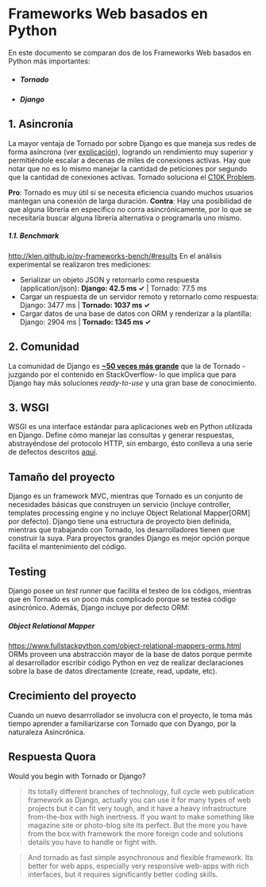 # Frameworks Web basados en Python

En este documento se comparan dos de los Frameworks Web basados en Python más importantes:
  - ##### Tornado
  - ##### Django

## 1. Asincronía

La mayor ventaja de Tornado por sobre Django es que maneja sus redes de forma asíncrona (ver [explicación](https://msdn.microsoft.com/en-us/library/windows/desktop/aa365683(v=vs.85).aspx)), logrando un rendimiento muy superior y permitiéndole escalar a decenas de miles de conexiones activas. Hay que notar que no es lo mismo manejar la cantidad de peticiones por segundo que la cantidad de conexiones activas. Tornado soluciona el [C10K Problem](https://en.wikipedia.org/wiki/C10k_problem).

**Pro**: Tornado es muy útil si se necesita eficiencia cuando muchos usuarios mantegan una conexión de larga duración.
**Contra**: Hay una posibilidad de que alguna librería en específico no corra asincrónicamente, por lo que se necesitaría buscar alguna librería alternativa o programarla uno mismo.
##### 1.1. Benchmark
http://klen.github.io/py-frameworks-bench/#results
En el análisis experimental se realizaron tres mediciones:
- Serializar un objeto JSON y retornarlo como respuesta (application/json):
    **Django: 42.5 ms  ✓** | Tornado: 77.5 ms
- Cargar un respuesta de un servidor remoto y retornarlo como respuesta:
    Django: 3477 ms | **Tornado: 1037 ms  ✓**
- Cargar datos de una base de datos con ORM y renderizar a la plantilla:
    Django: 2904 ms | **Tornado: 1345 ms  ✓**
## 2. Comunidad
La comunidad de Django es [**~50 veces más grande**](https://stackshare.io/stackups/django-vs-tornado) que la de Tornado -juzgando por el contenido en StackOverflow- lo que implica que para Django hay más soluciones *ready-to-use* y una gran base de conocimiento.

## 3. WSGI
WSGI es una interface estándar para aplicaciones web en Python utilizada en Django. Define cómo manejar las consultas y generar respuestas, abstrayéndose del protocolo HTTP, sin embargo, ésto conlleva a una serie de defectos descritos [aquí](http://rz.scale-it.pl/2013/01/25/tornado___the_best_web_framework.html).
## Tamaño del proyecto
Django es un framework MVC, mientras que Tornado es un conjunto de necesidades básicas que construyen un servicio (incluye controller, templates processing engine y no incluye Object Relational Mapper[ORM] por defecto). Django tiene una estructura de proyecto bien definida, mientras que trabajando con Tornado, los desarrolladores tienen que construir la suya.
Para proyectos grandes Django es mejor opción porque facilita el mantenimiento del código.

## Testing
Django posee un *test runner* que facilita el testeo de los códigos, mientras que en Tornado es un poco más complicado porque se testea código asincrónico. Además, Django incluye por defecto ORM:
##### Object Relational Mapper
https://www.fullstackpython.com/object-relational-mappers-orms.html
ORMs proveen una abstracción mayor de la base de datos porque permite al desarrollador escribir código Python en vez de realizar declaraciones sobre la base de datos directamente (create, read, update, etc).
## Crecimiento del proyecto
Cuando un nuevo desarrrollador se involucra con el proyecto, le toma más tiempo aprender a familiarizarse con Tornado que con Dyango, por la naturaleza Asincrónica.


## Respuesta Quora
Would you begin with Tornado or Django?
>Its totally different branches of technology, full cycle web publication framework as Django, actually you can use it for many types of web projects but it can fit very tough, and it have a heavy infrastructure from-the-box with high inertness. If you want to make something like magazine site or photo-blog site its perfect. But the more you have from the box with framework the more foreign code and solutions details you have to handle or fight with.

>And tornado as fast simple asynchronous and flexible framework. Its better for web apps, especially very responsive web-apps with rich interfaces, but it requires significantly better coding skills.